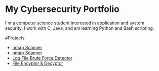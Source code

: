 # My Cybersecurity Portfolio

I'm a computer science student interested in application and system security. I work with C, Java, and am learning Python and Bash scripting.

#Projects
- [nmap Scanner](https://github.com/tristan-reid/cybersecurity-portfolio/tree/main/nmap-Scanner)
- [nmap Scanner]()
- [Log File Brute Force Detector](https://github.com/tristan-reid/cybersecurity-portfolio/tree/main/Log-File-Brute-Force-Detector)
- [File Encyptor & Decyptor](https://github.com/tristan-reid/cybersecurity-portfolio/tree/main/File_Encryptor_And_Decryptor)
